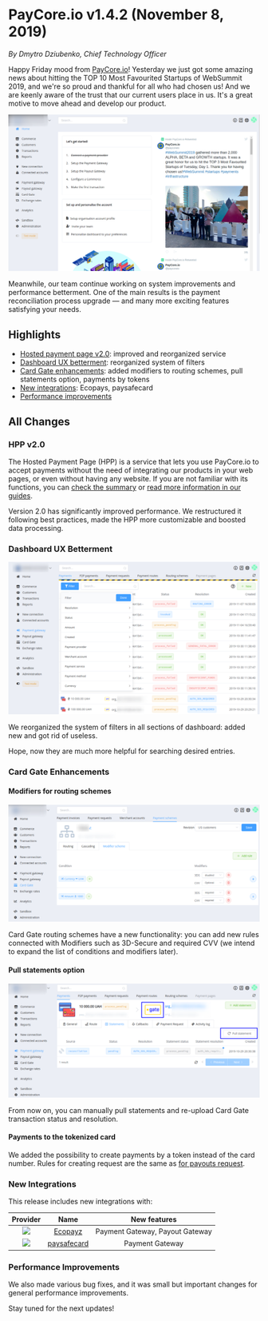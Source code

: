 # **PayCore.io v1.4.2 (November 8, 2019)**

*By Dmytro Dziubenko, Chief Technology Officer*

Happy Friday mood from [PayCore.io](http://paycore.io/)! Yesterday we just got some amazing news about hitting the TOP 10 Most Favourited Startups of WebSummit 2019, and we're so proud and thankful for all who had chosen us! And we are keenly aware of the trust that our current users place in us. It's a great motive to move ahead and develop our product.

![Dashboard](images/v1.4.1/dashboard-look.png)

Meanwhile, our team continue working on system improvements and performance betterment. One of the main results is the payment reconciliation process upgrade — and many more exciting features satisfying your needs.

## Highlights

* [Hosted payment page v2.0](#hpp-v20): improved and reorganized service
* [Dashboard UX betterment](#dashboard-ux-betterment): reorganized system of filters
* [Card Gate enhancements](#card-gate-enhancements): added modifiers to routing schemes, pull statements option, payments by tokens
* [New integrations](#new-integrations): Ecopays, paysafecard
* [Performance improvements](#performance-improvements)

## All Changes

### HPP v2.0

The Hosted Payment Page (HPP) is a service that lets you use PayCore.io to accept payments without the need of integrating our products in your web pages, or even without having any website. If you are not familiar with its functions, you can [check the summary](https://paycore.io/payment-gateway/checkout/) or [read more information in our guides](../../products/hpp/).

Version 2.0 has significantly improved performance. We restructured it following best practices, made the HPP more customizable and boosted data processing.

### Dashboard UX Betterment

![New Filters](images/v1.4.1/filters.png)

We reorganized the system of filters in all sections of dashboard: added new and got rid of useless.

Hope, now they are much more helpful for searching desired entries.

### Card Gate Enhancements

#### Modifiers for routing schemes

![Modifier Scheme](images/v1.4.1/modifier-scheme.png)

Card Gate routing schemes have a new functionality: you can add new rules connected with Modifiers such as 3D-Secure and required CVV (we intend to expand the list of conditions and modifiers later).

#### Pull statements option

![Pull Statements](images/v1.4.1/pull-statement.png)

From now on, you can manually pull statements and re-upload Card Gate transaction status and resolution.

#### Payments to the tokenized card

We added the possibility to create payments by a token instead of the card number. Rules for creating request are the same as [for payouts request](../v1.3.21/#payouts-with-the-tokenized-card).  

### New Integrations

This release includes new integrations with:

| Provider | Name  | New features |
|:-:|:-:|:-:|
| <img src="https://static.openfintech.io/payment_providers/ecopayz/logo.svg?w=70" width="70px"> | [Ecopayz](/connectors/ecopayz/) | Payment Gateway, Payout Gateway |
|<img src="https://static.openfintech.io/payment_providers/paysafecard/logo.svg?w=70" width="70px"> | [paysafecard](/connectors/paysafecard/) | Payment Gateway |

### Performance Improvements

We also made various bug fixes, and it was small but important changes for general performance improvements.

Stay tuned for the next updates!
